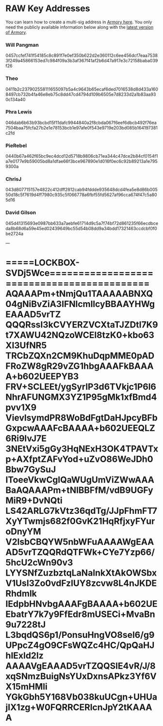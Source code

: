 #  RAW Key Addresses

You can learn how to create a multi-sig address in [Armory here](http://vimeo.com/96983886). You only need the publicly available information below along with the [latest version of Armory](https://bitcoinarmory.com/download/).

### Will Pangman
0457ccfef741f54185c8c891f7e0ef350b622d2e360112c6ee456dcf7eaa75383f249a45866153ed7c984f09a3b3af367f41af2b6d47a917e3c72158baba039f26

### Theo
0411b2c237902558111655097b5a4c9643b65ecaf6ded7016538d8d433a1608497cb732b4fa46e8eb75c8dd47cd4794d109b6505e7d8233d2a1b83aa930c134a40

### Phra Lewis
046dab6b63b93bcbd15f11dafc9944840a2f8cbda067f6eef6dbcb492f76ea7504baa75fcfa27b2e1e78153bcb1e97afe0f543e9719e203bd085b164197381c2fd

### PieRebel
0440b67a462f65bc9ec4dcd12d5718b9806cb71ea344c47dce2b84cf0154f1a7e0177e9b59005bd8a1dfae66f3bce967890e1d016f0ec6c92b89213a1e7959300a

### ChrisJ
043d807715157e4822c412dff2812cab94fddde935648dcd4fea5e8d86b00550d18c5f7619d4ff7980c935c5f066778a6fbf55fd5627af96cca674f47c5a805d16

### David Gilson
045d41315693e0987bb633a7aebfe61714d9c5a7f74bf72d861235f66ecdbceda8b68d6a59e45ed02439649bc55d54b08dd9a34bdd17321463ccdcbf0f0be2724a

—

=====LOCKBOX-SVDj5Wce===========================================
AQAAAPm+tNmjQu1TAAAAABNXQ04gNiBvZiA3IFNlcmllcyBBAAYHWgEAAAD5vrTZ
QQQRssI3kCVYERZVCXtaTJZDtl7K9t7XAWU42NQzoWCEl8tzK0+kbo63XI3UfNR5
TRCbZQXn2CM9KhuDqpMME0pADFRoZW8gR29vZG1hbgAAAFkBAAAA+b602UEEPYB3
FRV+SCLEEt/ygSyrlP3d6TVkjc1P6l6NhrAFUNGMX3YZ1P95gMk1xfBmd4pvv1X9
VievlsymdPR8WoBdFgtDaHJpcyBFbGxpcwAAAFcBAAAA+b602UEEQLZ6Ri9lvJ7E
3NEtVxi5gGy3HqNExH3OK4TPAVTxp+AXfptZAFvYod+uZvO86WeJDh0Bbw7GySuJ
IToeeVkwCglQaWUgUmViZWwAAABaAQAAAPm+tNlBBFfM/vdB9UGFyMiR9+DvNQti
LS42ARLG7kVtz36qdTg/JJpFhmFT7XyYTwmjs682f0GvK21HqRfjxyFYuroDnyYM
V2lsbCBQYW5nbWFuAAAAWgEAAAD5vrTZQQRdQTFWk+CYe7Yzp66/5hcU2cWn90v3
LYYSNfZuzbztqLaNalnkXtAkOWSbxV1UsI3Zo0vdFzIUY8zcvw8L4nJKDERhdmlk
IEdpbHNvbgAAAFgBAAAA+b602UEEbatrY7k7y9FfEdr8mUSECi+MvaBn9u7228tJ
L3bqdQS6p1/PonsuHngVO8sel6/g9UPpcZ4gO9CFsWQZc4HC/QpQaHJhIExld2lz
AAAAVgEAAAD5vrTZQQSIE4vR/J/8xqSNmzBuigNsYUxDxnsAPkz3Yf6VX15mHMli
YGkGbh5Y168Vb038kuUCgn+UHUajIX1zg+W0FQRRCERlcnJpY2tKAAAA
================================================================